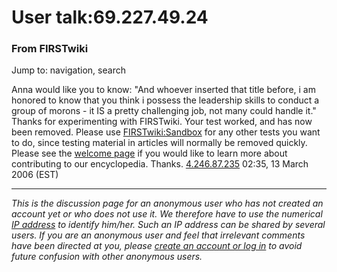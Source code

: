 # User talk:69.227.49.24

### From FIRSTwiki

Jump to: navigation, search

Anna would like you to know: "And whoever inserted that title before, i am
honored to know that you think i possess the leadership skills to conduct a
group of morons - it IS a pretty challenging job, not many could handle it."
Thanks for experimenting with FIRSTwiki. Your test worked, and has now been
removed. Please use [FIRSTwiki:Sandbox](/index.php/FIRSTwiki:Sandbox
"FIRSTwiki:Sandbox" ) for any other tests you want to do, since testing
material in articles will normally be removed quickly. Please see the [welcome
page](/index.php/FIRSTwiki:New_users_page "FIRSTwiki:New users page" ) if you
would like to learn more about contributing to our encyclopedia. Thanks.
[4.246.87.235](/index.php?title=User:4.246.87.235&action=edit
"User:4.246.87.235" ) 02:35, 13 March 2006 (EST)

* * *

_This is the discussion page for an anonymous user who has not created an
account yet or who does not use it. We therefore have to use the numerical [IP
address](http://www.wikipedia.org/wiki/IP_address "wikipedia:IP_address" ) to
identify him/her. Such an IP address can be shared by several users. If you
are an anonymous user and feel that irrelevant comments have been directed at
you, please [create an account or log in](/index.php/Special:Userlogin
"Special:Userlogin" ) to avoid future confusion with other anonymous users._

